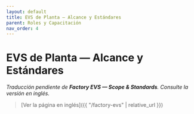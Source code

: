 ```yaml
---
layout: default
title: EVS de Planta — Alcance y Estándares
parent: Roles y Capacitación
nav_order: 4
---
```


# EVS de Planta — Alcance y Estándares

_Traducción pendiente de **Factory EVS — Scope & Standards**. Consulte la versión en inglés._

> [Ver la página en inglés]({{ "/factory-evs" | relative_url }})
